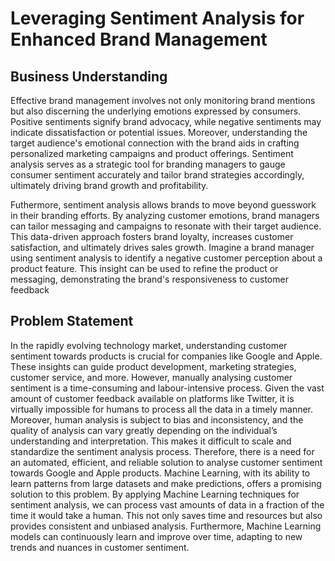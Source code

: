 # Leveraging Sentiment Analysis for Enhanced Brand Management
## Business Understanding

Effective brand management involves not only monitoring brand mentions but also discerning the underlying emotions expressed by consumers. Positive sentiments signify brand advocacy, while negative sentiments may indicate dissatisfaction or potential issues. Moreover, understanding the target audience's emotional connection with the brand aids in crafting personalized marketing campaigns and product offerings. Sentiment analysis serves as a strategic tool for branding managers to gauge consumer sentiment accurately and tailor brand strategies accordingly, ultimately driving brand growth and profitability.

Futhermore, sentiment analysis allows brands to move beyond guesswork in their branding efforts.  By analyzing customer emotions, brand managers can tailor messaging and campaigns to resonate with their target audience. This data-driven approach fosters brand loyalty, increases customer satisfaction, and ultimately drives sales growth.  Imagine a brand manager using sentiment analysis to identify a negative customer perception about a product feature.  This insight can be used to refine the product or messaging, demonstrating the brand's responsiveness to customer feedback

## Problem Statement
In the rapidly evolving technology market, understanding customer sentiment towards products is crucial for companies like Google and Apple. These insights can guide product development, marketing strategies, customer service, and more. However, manually analysing customer sentiment is a time-consuming and labour-intensive process. Given the vast amount of customer feedback available on platforms like Twitter, it is virtually impossible for humans to process all the data in a timely manner. Moreover, human analysis is subject to bias and inconsistency, and the quality of analysis can vary greatly depending on the individual’s understanding and interpretation. This makes it difficult to scale and standardize the sentiment analysis process. Therefore, there is a need for an automated, efficient, and reliable solution to analyse customer sentiment towards Google and Apple products. Machine Learning, with its ability to learn patterns from large datasets and make predictions, offers a promising solution to this problem. By applying Machine Learning techniques for sentiment analysis, we can process vast amounts of data in a fraction of the time it would take a human. This not only saves time and resources but also provides consistent and unbiased analysis. Furthermore, Machine Learning models can continuously learn and improve over time, adapting to new trends and nuances in customer sentiment.

